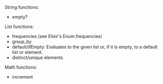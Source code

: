 String functions:
- empty?

List functions:
- frequencies (see Elixir's Enum.frequencies)
- group_by
- default/ifEmpty: Evaluates to the given list or, if it is empty, to a default list or element.
- distinct/unique elements

Math functions:
- increment
